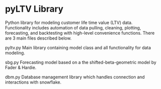 # pyLTV Library

Python library for modeling customer life time value (LTV) data. Functionality includes automation of data pulling, cleaning, plotting, forecasting, and backtesting with high-level convenience functions. There are 3 main files described below.

pyltv.py
Main library containing model class and all functionality for data modeling.

sbg.py
Forecasting model based on a the shifted-beta-geometric model by Fader & Hardie.

dbm.py
Database management library which handles connection and interactions with snowflake.